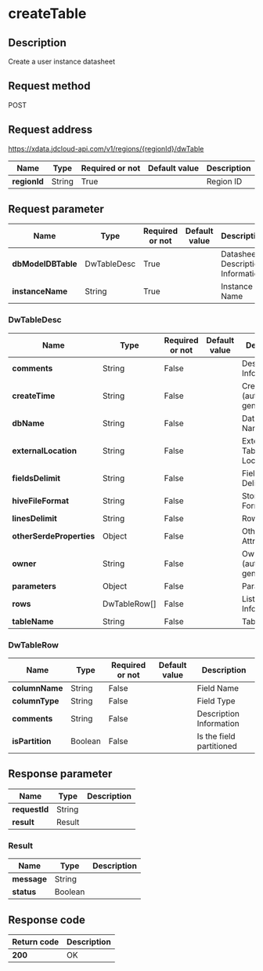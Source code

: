 # createTable


## Description
Create a user instance datasheet

## Request method
POST

## Request address
https://xdata.jdcloud-api.com/v1/regions/{regionId}/dwTable

|Name|Type|Required or not|Default value|Description|
|---|---|---|---|---|
|**regionId**|String|True| |Region ID|

## Request parameter
|Name|Type|Required or not|Default value|Description|
|---|---|---|---|---|
|**dbModelDBTable**|DwTableDesc|True| |Datasheet Description Information|
|**instanceName**|String|True| |Instance Name|

### DwTableDesc
|Name|Type|Required or not|Default value|Description|
|---|---|---|---|---|
|**comments**|String|False| |Description  Information|
|**createTime**|String|False| |Creation Time (automatically generated)|
|**dbName**|String|False| |Database Name|
|**externalLocation**|String|False| |External Table Location|
|**fieldsDelimit**|String|False| |Field Delimiter|
|**hiveFileFormat**|String|False| |Storage Format|
|**linesDelimit**|String|False| |Row Delimiter|
|**otherSerdeProperties**|Object|False| |Other Serde Attributes|
|**owner**|String|False| |Owner (automatically generated)|
|**parameters**|Object|False| |Parameter|
|**rows**|DwTableRow[]|False| |List Information|
|**tableName**|String|False| |Table Name|
### DwTableRow
|Name|Type|Required or not|Default value|Description|
|---|---|---|---|---|
|**columnName**|String|False| |Field Name|
|**columnType**|String|False| |Field Type|
|**comments**|String|False| |Description  Information|
|**isPartition**|Boolean|False| |Is the field partitioned|

## Response parameter
|Name|Type|Description|
|---|---|---|
|**requestId**|String| |
|**result**|Result| |


### Result
|Name|Type|Description|
|---|---|---|
|**message**|String| |
|**status**|Boolean| |

## Response code
|Return code|Description|
|---|---|
|**200**|OK|
